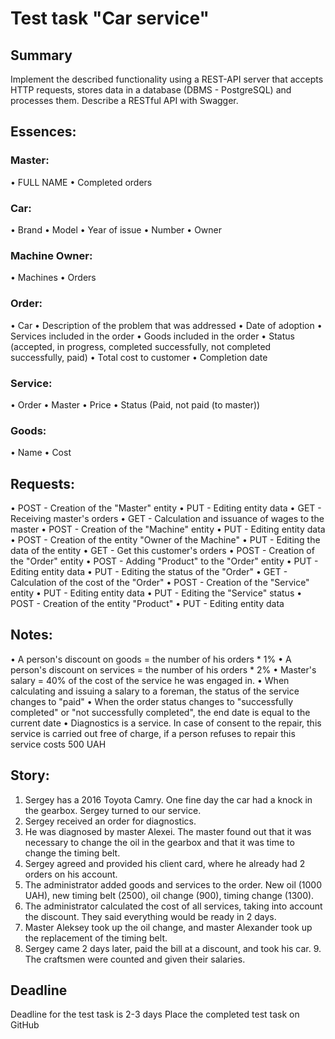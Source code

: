 # Test task "Car service"

## Summary
Implement the described functionality using a REST-API
server that accepts HTTP requests, stores data in a database
(DBMS - PostgreSQL) and processes them. Describe a RESTful API with Swagger.

## Essences:
### Master:
• FULL NAME
• Completed orders
### Car:
• Brand
• Model
• Year of issue • Number
• Owner
### Machine Owner: 
• Machines
• Orders
### Order:
• Car
• Description of the problem that was addressed
• Date of adoption
• Services included in the order
• Goods included in the order
• Status (accepted, in progress, completed successfully, not completed successfully,
paid)
• Total cost to customer • Completion date
### Service:
• Order
• Master
• Price
• Status (Paid, not paid (to master))
### Goods:
• Name • Cost

## Requests:
• POST - Creation of the "Master" entity
• PUT - Editing entity data
• GET - Receiving master's orders
• GET - Calculation and issuance of wages to the master
• POST - Creation of the "Machine" entity
• PUT - Editing entity data
• POST - Creation of the entity "Owner of the Machine" • PUT - Editing the data of the entity
• GET - Get this customer's orders
• POST - Creation of the "Order" entity
• POST - Adding "Product" to the "Order" entity • PUT - Editing entity data
• PUT - Editing the status of the "Order"
• GET - Calculation of the cost of the "Order"
• POST - Creation of the "Service" entity
• PUT - Editing entity data • PUT - Editing the "Service" status
• POST - Creation of the entity "Product"
• PUT - Editing entity data

## Notes:
• A person's discount on goods = the number of his orders * 1%
• A person's discount on services = the number of his orders * 2%
• Master's salary = 40% of the cost of the service he was engaged in. • When calculating and issuing a salary to a foreman, the status of the service changes to
"paid"
• When the order status changes to "successfully completed" or "not successfully
completed", the end date is equal to the current date
• Diagnostics is a service. In case of consent to the repair, this service is carried out
free of charge, if a person refuses to repair this service costs 500 UAH

## Story:
1. Sergey has a 2016 Toyota Camry. One fine day the car had a knock in the gearbox. Sergey turned to our service.
2. Sergey received an order for diagnostics.
3. He was diagnosed by master Alexei. The master found out that it was necessary to change the oil in the gearbox and that it was time to change the timing belt.
4. Sergey agreed and provided his client card, where he already had 2 orders on his account.
5. The administrator added goods and services to the order. New oil (1000 UAH), new timing belt (2500), oil change (900), timing change (1300).
6. The administrator calculated the cost of all services, taking into account the discount. They said everything would be ready in 2 days.
7. Master Aleksey took up the oil change, and master Alexander took up the replacement of the timing belt.
8. Sergey came 2 days later, paid the bill at a discount, and took his car. 9. The craftsmen were counted and given their salaries.

## Deadline
Deadline for the test task is 2-3 days Place the completed test task on GitHub
